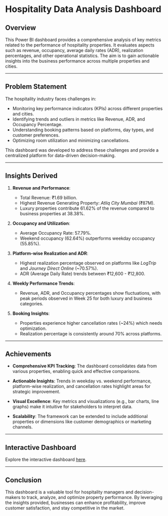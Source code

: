 # Hospitality Data Analysis Dashboard

## Overview
This Power BI dashboard provides a comprehensive analysis of key metrics related to the performance of hospitality properties. It evaluates aspects such as revenue, occupancy, average daily rates (ADR), realization percentages, and other operational statistics. The aim is to gain actionable insights into the business performance across multiple properties and cities.

---

## Problem Statement
The hospitality industry faces challenges in:
- Monitoring key performance indicators (KPIs) across different properties and cities.
- Identifying trends and outliers in metrics like Revenue, ADR, and Occupancy Percentage.
- Understanding booking patterns based on platforms, day types, and customer preferences.
- Optimizing room utilization and minimizing cancellations.

This dashboard was developed to address these challenges and provide a centralized platform for data-driven decision-making.

---

## Insights Derived
1. **Revenue and Performance**:
   - Total Revenue: ₹1.69 billion.
   - Highest Revenue Generating Property: *Atliq City Mumbai* (₹87M).
   - Luxury properties contribute 61.62% of the revenue compared to business properties at 38.38%.

2. **Occupancy and Utilization**:
   - Average Occupancy Rate: 57.79%.
   - Weekend occupancy (62.64%) outperforms weekday occupancy (55.85%).

3. **Platform-wise Realization and ADR**:
   - Highest realization percentage observed on platforms like *LogTrip* and *Journey Direct Online* (~70.57%).
   - ADR (Average Daily Rate) trends between ₹12,600 - ₹12,800.

4. **Weekly Performance Trends**:
   - Revenue, ADR, and Occupancy percentages show fluctuations, with peak periods observed in Week 25 for both luxury and business categories.

5. **Booking Insights**:
   - Properties experience higher cancellation rates (~24%) which needs optimization.
   - Realization percentage is consistently around 70% across platforms.

---

## Achievements
- **Comprehensive KPI Tracking**:
  The dashboard consolidates data from various properties, enabling quick and effective comparisons.

- **Actionable Insights**:
  Trends in weekday vs. weekend performance, platform-wise realization, and cancellation rates highlight areas for strategic improvement.

- **Visual Excellence**:
  Key metrics and visualizations (e.g., bar charts, line graphs) make it intuitive for stakeholders to interpret data.

- **Scalability**:
  The framework can be extended to include additional properties or dimensions like customer demographics or marketing channels.

---
## Interactive Dashboard
Explore the interactive dashboard [here](https://app.powerbi.com/reportEmbed?reportId=44703d73-66e0-448c-8d6c-6f5e1757878f&autoAuth=true&ctid=df8679cd-a80e-45d8-99ac-c83ed7ff95a0).

---

## Conclusion
This dashboard is a valuable tool for hospitality managers and decision-makers to track, analyze, and optimize property performance. By leveraging the insights provided, businesses can enhance profitability, improve customer satisfaction, and stay competitive in the market.
